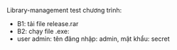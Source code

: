 Library-management
test chương trình:
- B1: tải file release.rar
- B2: chạy file .exe:
- user admin: tên đăng nhập: admin, mật khẩu: secret
